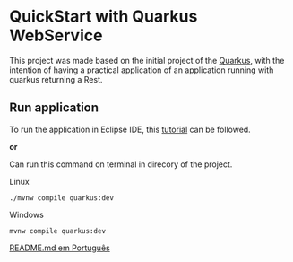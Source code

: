 # QuickStart with Quarkus WebService

This project was made based on the initial project of the [Quarkus](https://quarkus.io/), with the intention of having a practical application of an application running with quarkus returning a Rest.

## Run application
To run the application in Eclipse IDE, this [tutorial](https://developers.redhat.com/blog/2019/05/09/create-your-first-quarkus-project-with-eclipse-ide-red-hat-codeready-studio/) can be followed.

**or**

Can run this command on terminal in direcory of the project.

Linux
```
./mvnw compile quarkus:dev
```

Windows
```
mvnw compile quarkus:dev
```
[README.md em Português](https://github.com/caiomarqs/quarkusJAX-RS/blob/master/README-pt.md)
